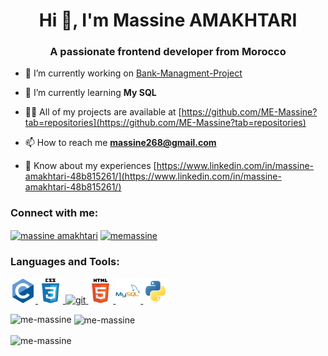 <h1 align="center">Hi 👋, I'm Massine AMAKHTARI</h1>
<h3 align="center">A passionate frontend developer from Morocco</h3>

- 🔭 I’m currently working on [Bank-Managment-Project](https://github.com/ME-Massine/Bank-System-Project/tree/Code-2.0)

- 🌱 I’m currently learning **My SQL**

- 👨‍💻 All of my projects are available at [https://github.com/ME-Massine?tab=repositories](https://github.com/ME-Massine?tab=repositories)

- 📫 How to reach me **massine268@gmail.com**

- 📄 Know about my experiences [https://www.linkedin.com/in/massine-amakhtari-48b815261/](https://www.linkedin.com/in/massine-amakhtari-48b815261/)

<h3 align="left">Connect with me:</h3>
<p align="left">
<a href="https://linkedin.com/in/massine amakhtari" target="blank"><img align="center" src="https://raw.githubusercontent.com/rahuldkjain/github-profile-readme-generator/master/src/images/icons/Social/linked-in-alt.svg" alt="massine amakhtari" height="30" width="40" /></a>
<a href="https://instagram.com/memassine" target="blank"><img align="center" src="https://raw.githubusercontent.com/rahuldkjain/github-profile-readme-generator/master/src/images/icons/Social/instagram.svg" alt="memassine" height="30" width="40" /></a>
</p>

<h3 align="left">Languages and Tools:</h3>
<p align="left"> <a href="https://www.cprogramming.com/" target="_blank" rel="noreferrer"> <img src="https://raw.githubusercontent.com/devicons/devicon/master/icons/c/c-original.svg" alt="c" width="40" height="40"/> </a> <a href="https://www.w3schools.com/css/" target="_blank" rel="noreferrer"> <img src="https://raw.githubusercontent.com/devicons/devicon/master/icons/css3/css3-original-wordmark.svg" alt="css3" width="40" height="40"/> </a>  <a href="https://git-scm.com/" target="_blank" rel="noreferrer"> <img src="https://www.vectorlogo.zone/logos/git-scm/git-scm-icon.svg" alt="git" width="40" height="40"/> </a> <a href="https://www.w3.org/html/" target="_blank" rel="noreferrer"> <img src="https://raw.githubusercontent.com/devicons/devicon/master/icons/html5/html5-original-wordmark.svg" alt="html5" width="40" height="40"/> </a> <a href="https://www.mysql.com/" target="_blank" rel="noreferrer"> <img src="https://raw.githubusercontent.com/devicons/devicon/master/icons/mysql/mysql-original-wordmark.svg" alt="mysql" width="40" height="40"/> </a> <a href="https://www.python.org" target="_blank" rel="noreferrer"> <img src="https://raw.githubusercontent.com/devicons/devicon/master/icons/python/python-original.svg" alt="python" width="40" height="40"/> </a> </p>

<p><img align="left" src="https://github-readme-stats.vercel.app/api/top-langs?username=me-massine&show_icons=true&locale=en&layout=compact" alt="me-massine" /></p>

<p>&nbsp;<img align="center" src="https://github-readme-stats.vercel.app/api?username=me-massine&show_icons=true&locale=en" alt="me-massine" /></p>

<p><img align="center" src="https://github-readme-streak-stats.herokuapp.com/?user=me-massine&" alt="me-massine" /></p>

